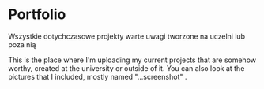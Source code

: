 # Portfolio
Wszystkie dotychczasowe projekty warte uwagi tworzone na uczelni lub poza nią

This is the place where I'm uploading my current projects that are somehow worthy, created at the university or outside of it.
You can also look at the pictures that I included, mostly named "...screenshot" .
